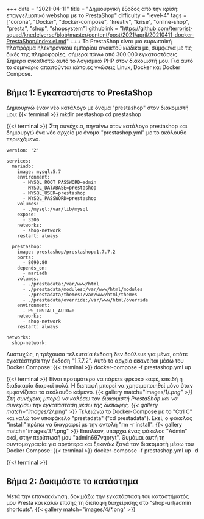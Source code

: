 +++
date = "2021-04-11"
title = "Δημιουργική έξοδος από την κρίση: επαγγελματικό webshop με το PrestaShop"
difficulty = "level-4"
tags = ["corona", "Docker", "docker-compose", "kreativ", "krise", "online-shop", "presta", "shop", "shopsystem"]
githublink = "https://github.com/terrorist-squad/knedelverse/blob/master/content/post/2021/april/20210411-docker-PrestaShop/index.el.md"
+++
Το PrestaShop είναι μια ευρωπαϊκή πλατφόρμα ηλεκτρονικού εμπορίου ανοικτού κώδικα με, σύμφωνα με τις δικές της πληροφορίες, σήμερα πάνω από 300.000 εγκαταστάσεις. Σήμερα εγκαθιστώ αυτό το λογισμικό PHP στον διακομιστή μου. Για αυτό το σεμινάριο απαιτούνται κάποιες γνώσεις Linux, Docker και Docker Compose.
## Βήμα 1: Εγκαταστήστε το PrestaShop
Δημιουργώ έναν νέο κατάλογο με όνομα "prestashop" στον διακομιστή μου:
{{< terminal >}}
mkdir prestashop
cd prestashop

{{</ terminal >}}
Στη συνέχεια, πηγαίνω στον κατάλογο prestashop και δημιουργώ ένα νέο αρχείο με όνομα "prestashop.yml" με το ακόλουθο περιεχόμενο.
```
version: '2'

services:
  mariadb:
    image: mysql:5.7
    environment:
      - MYSQL_ROOT_PASSWORD=admin
      - MYSQL_DATABASE=prestashop
      - MYSQL_USER=prestashop
      - MYSQL_PASSWORD=prestashop
    volumes:
      - ./mysql:/var/lib/mysql
    expose:
      - 3306
    networks:
      - shop-network
    restart: always

  prestashop:
    image: prestashop/prestashop:1.7.7.2
    ports:
      - 8090:80
    depends_on:
      - mariadb
    volumes:
      - ./prestadata:/var/www/html
      - ./prestadata/modules:/var/www/html/modules
      - ./prestadata/themes:/var/www/html/themes
      - ./prestadata/override:/var/www/html/override
    environment:
      - PS_INSTALL_AUTO=0
    networks:
      - shop-network
    restart: always

networks:
  shop-network:

```
Δυστυχώς, η τρέχουσα τελευταία έκδοση δεν δούλευε για μένα, οπότε εγκατέστησα την έκδοση "1.7.7.2". Αυτό το αρχείο εκκινείται μέσω του Docker Compose:
{{< terminal >}}
docker-compose -f prestashop.yml up

{{</ terminal >}}
Είναι προτιμότερο να πάρετε φρέσκο καφέ, επειδή η διαδικασία διαρκεί πολύ. Η διεπαφή μπορεί να χρησιμοποιηθεί μόνο όταν εμφανίζεται το ακόλουθο κείμενο.
{{< gallery match="images/1/*.png" >}}
Στη συνέχεια, μπορώ να καλέσω τον διακομιστή PrestaShop και να συνεχίσω την εγκατάσταση μέσω της διεπαφής.
{{< gallery match="images/2/*.png" >}}
Τελειώνω το Docker-Compose με το "Ctrl C" και καλώ τον υποφάκελο "prestadata" ("cd prestadata"). Εκεί, ο φάκελος "install" πρέπει να διαγραφεί με την εντολή "rm -r install".
{{< gallery match="images/3/*.png" >}}
Επιπλέον, υπάρχει ένας φάκελος "Admin" εκεί, στην περίπτωσή μου "admin697vqoryt". Θυμάμαι αυτή τη συντομογραφία για αργότερα και ξεκινάω ξανά τον διακομιστή μέσω του Docker Compose:
{{< terminal >}}
docker-compose -f prestashop.yml up -d

{{</ terminal >}}

## Βήμα 2: Δοκιμάστε το κατάστημα
Μετά την επανεκκίνηση, δοκιμάζω την εγκατάσταση του καταστήματός μου Presta και καλώ επίσης τη διεπαφή διαχείρισης στο "shop-url/admin shortcuts".
{{< gallery match="images/4/*.png" >}}